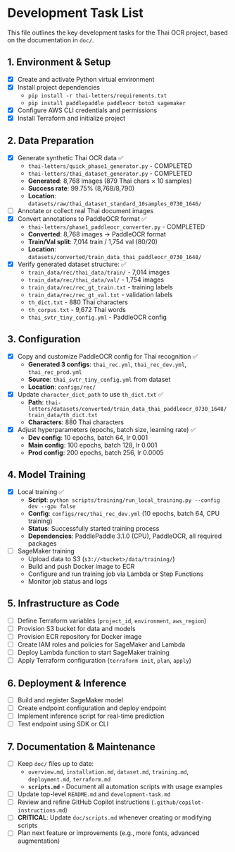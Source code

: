 # Development Task List

This file outlines the key development tasks for the Thai OCR project, based on the documentation in `doc/`.

## 1. Environment & Setup

- [x] Create and activate Python virtual environment
- [x] Install project dependencies
  - `pip install -r thai-letters/requirements.txt`
  - `pip install paddlepaddle paddleocr boto3 sagemaker`
- [x] Configure AWS CLI credentials and permissions
- [x] Install Terraform and initialize project

## 2. Data Preparation

- [x] Generate synthetic Thai OCR data ✅
  - `thai-letters/quick_phase1_generator.py` - COMPLETED
  - `thai-letters/thai_dataset_generator.py` - COMPLETED
  - **Generated**: 8,768 images (879 Thai chars × 10 samples)
  - **Success rate**: 99.75% (8,768/8,790)
  - **Location**: `datasets/raw/thai_dataset_standard_10samples_0730_1646/`
- [ ] Annotate or collect real Thai document images
- [x] Convert annotations to PaddleOCR format ✅
  - `thai-letters/phase1_paddleocr_converter.py` - COMPLETED
  - **Converted**: 8,768 images → PaddleOCR format
  - **Train/Val split**: 7,014 train / 1,754 val (80/20)
  - **Location**: `datasets/converted/train_data_thai_paddleocr_0730_1648/`
- [x] Verify generated dataset structure: ✅
  - `train_data/rec/thai_data/train/` - 7,014 images
  - `train_data/rec/thai_data/val/` - 1,754 images  
  - `train_data/rec/rec_gt_train.txt` - training labels
  - `train_data/rec/rec_gt_val.txt` - validation labels
  - `th_dict.txt` - 880 Thai characters
  - `th_corpus.txt` - 9,672 Thai words
  - `thai_svtr_tiny_config.yml` - PaddleOCR config

## 3. Configuration

- [x] Copy and customize PaddleOCR config for Thai recognition ✅
  - **Generated 3 configs**: `thai_rec.yml`, `thai_rec_dev.yml`, `thai_rec_prod.yml`
  - **Source**: `thai_svtr_tiny_config.yml` from dataset
  - **Location**: `configs/rec/`
- [x] Update `character_dict_path` to use `th_dict.txt` ✅
  - **Path**: `thai-letters/datasets/converted/train_data_thai_paddleocr_0730_1648/train_data/th_dict.txt`
  - **Characters**: 880 Thai characters
- [x] Adjust hyperparameters (epochs, batch size, learning rate) ✅
  - **Dev config**: 10 epochs, batch 64, lr 0.001
  - **Main config**: 100 epochs, batch 128, lr 0.001
  - **Prod config**: 200 epochs, batch 256, lr 0.0005

## 4. Model Training

- [x] Local training ✅
  - **Script**: `python scripts/training/run_local_training.py --config dev --gpu false`
  - **Config**: `configs/rec/thai_rec_dev.yml` (10 epochs, batch 64, CPU training)
  - **Status**: Successfully started training process
  - **Dependencies**: PaddlePaddle 3.1.0 (CPU), PaddleOCR, all required packages
- [ ] SageMaker training
  - Upload data to S3 (`s3://<bucket>/data/training/`)
  - Build and push Docker image to ECR
  - Configure and run training job via Lambda or Step Functions
  - Monitor job status and logs

## 5. Infrastructure as Code

- [ ] Define Terraform variables (`project_id`, `environment`, `aws_region`)
- [ ] Provision S3 bucket for data and models
- [ ] Provision ECR repository for Docker image
- [ ] Create IAM roles and policies for SageMaker and Lambda
- [ ] Deploy Lambda function to start SageMaker training
- [ ] Apply Terraform configuration (`terraform init`, `plan`, `apply`)

## 6. Deployment & Inference

- [ ] Build and register SageMaker model
- [ ] Create endpoint configuration and deploy endpoint
- [ ] Implement inference script for real-time prediction
- [ ] Test endpoint using SDK or CLI

## 7. Documentation & Maintenance

- [ ] Keep `doc/` files up to date:
  - `overview.md`, `installation.md`, `dataset.md`, `training.md`, `deployment.md`, `terraform.md`
  - **`scripts.md`** - Document all automation scripts with usage examples
- [ ] Update top-level `README.md` and `development-task.md`
- [ ] Review and refine GitHub Copilot instructions (`.github/copilot-instructions.md`)
- [ ] **CRITICAL**: Update `doc/scripts.md` whenever creating or modifying scripts
- [ ] Plan next feature or improvements (e.g., more fonts, advanced augmentation)
